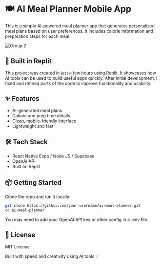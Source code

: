 # 🍽️ AI Meal Planner Mobile App

This is a simple AI-powered meal planner app that generates personalized meal plans based on user preferences. It includes calorie information and preparation steps for each meal.

![Group 2](https://github.com/user-attachments/assets/c53ae2ee-f493-4fb5-8a59-4bf193fa462c)

## 🚀 Built in Replit

This project was created in just a few hours using Replit. It showcases how AI tools can be used to build useful apps quickly. After initial development, I fixed and refined parts of the code to improve functionality and usability.

## ✨ Features

- AI-generated meal plans
- Calorie and prep time details
- Clean, mobile-friendly interface
- Lightweight and fast

## 🛠️ Tech Stack

- React Native Expo / Node JS / Supabase
- OpenAI API
- Built on Replit

## 📦 Getting Started

Clone the repo and run it locally:

```bash
git clone https://github.com/your-username/ai-meal-planner.git
cd ai-meal-planner
```
You may need to add your OpenAI API key or other config in a .env file.

## 📄 License
MIT License

Built with speed and creativity using AI tools 💡

